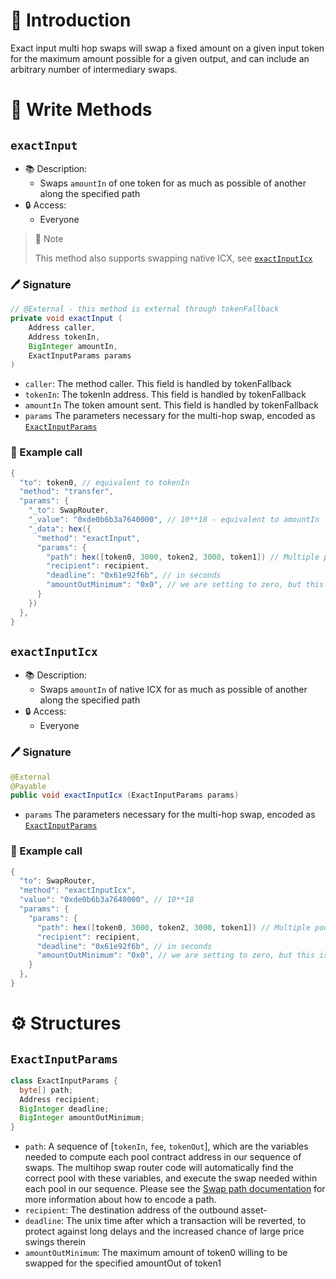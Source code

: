 # 📖 Introduction

Exact input multi hop swaps will swap a fixed amount on a given input token for the maximum amount possible for a given output, and can include an arbitrary number of intermediary swaps.

# 📜 Write Methods

## `exactInput`

- 📚 Description: 
  - Swaps `amountIn` of one token for as much as possible of another along the specified path
- 🔒 Access: 
  - Everyone

> 📝 Note
> 
> This method also supports swapping native ICX, see [`exactInputIcx`](#exactinputicx)

### 🖊️ Signature

```java
// @External - this method is external through tokenFallback
private void exactInput (
    Address caller,
    Address tokenIn,
    BigInteger amountIn,
    ExactInputParams params
)
```

- `caller`: The method caller. This field is handled by tokenFallback
- `tokenIn`: The tokenIn address. This field is handled by tokenFallback
- `amountIn` The token amount sent. This field is handled by tokenFallback
- `params` The parameters necessary for the multi-hop swap, encoded as [`ExactInputParams`](#exactinputparams)

### 🧪 Example call

```java
{
  "to": token0, // equivalent to tokenIn
  "method": "transfer",
  "params": {
    "_to": SwapRouter,
    "_value": "0xde0b6b3a7640000", // 10**18 - equivalent to amountIn
    "_data": hex({
      "method": "exactInput",
      "params": {
        "path": hex([token0, 3000, token2, 3000, token1]) // Multiple pool swaps are encoded through bytes called a `path`. A path is a sequence of token addresses and poolFees that define the pools used in the swaps. The format for pool encoding is (tokenIn, fee, tokenOut/tokenIn, fee, tokenOut) where tokenIn/tokenOut parameter is the shared token across the pools. Since we are swapping token0 to token2 and then token2 to token1 the path encoding is (token0, 0.3%, token2, 0.3%, token1).
        "recipient": recipient,
        "deadline": "0x61e92f6b", // in seconds
        "amountOutMinimum": "0x0", // we are setting to zero, but this is a significant risk in production. For a real deployment, this value should be calculated using our SDK or an onchain price oracle - this helps protect against getting an unusually bad price for a trade due to a front running sandwich or another type of price manipulation
      }
    })
  },
}
```

## `exactInputIcx`

- 📚 Description: 
  - Swaps `amountIn` of native ICX for as much as possible of another along the specified path
- 🔒 Access: 
  - Everyone

### 🖊️ Signature

```java
@External
@Payable
public void exactInputIcx (ExactInputParams params)
```

- `params` The parameters necessary for the multi-hop swap, encoded as [`ExactInputParams`](#exactinputparams)

### 🧪 Example call

```java
{
  "to": SwapRouter,
  "method": "exactInputIcx",
  "value": "0xde0b6b3a7640000", // 10**18 
  "params": {
    "params": {
      "path": hex([token0, 3000, token2, 3000, token1]) // Multiple pool swaps are encoded through bytes called a `path`. A path is a sequence of token addresses and poolFees that define the pools used in the swaps. The format for pool encoding is (tokenIn, fee, tokenOut/tokenIn, fee, tokenOut) where tokenIn/tokenOut parameter is the shared token across the pools. Since we are swapping token0 to token2 and then token2 to token1 the path encoding is (token0, 0.3%, token2, 0.3%, token1).
      "recipient": recipient,
      "deadline": "0x61e92f6b", // in seconds
      "amountOutMinimum": "0x0", // we are setting to zero, but this is a significant risk in production. For a real deployment, this value should be calculated using our SDK or an onchain price oracle - this helps protect against getting an unusually bad price for a trade due to a front running sandwich or another type of price manipulation
    }
  },
}
```

# ⚙️ Structures

## `ExactInputParams`

```java
class ExactInputParams {
  byte[] path;
  Address recipient;
  BigInteger deadline;
  BigInteger amountOutMinimum;
}
```

- `path`: A sequence of [`tokenIn`, `fee`, `tokenOut`], which are the variables needed to compute each pool contract address in our sequence of swaps. The multihop swap router code will automatically find the correct pool with these variables, and execute the swap needed within each pool in our sequence. Please see the [Swap path documentation](/commons/swap-path.md#how-to-encode-a-swap-path) for more information about how to encode a path.
- `recipient`: The destination address of the outbound asset-
- `deadline`: The unix time after which a transaction will be reverted, to protect against long delays and the increased chance of large price swings therein
- `amountOutMinimum`: The maximum amount of token0 willing to be swapped for the specified amountOut of token1
